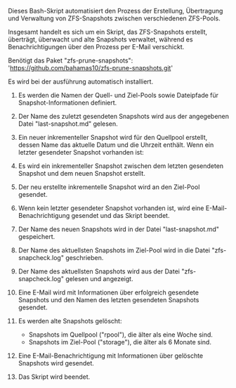 Dieses Bash-Skript automatisiert den Prozess der Erstellung, Übertragung und Verwaltung von ZFS-Snapshots zwischen verschiedenen ZFS-Pools.

Insgesamt handelt es sich um ein Skript, das ZFS-Snapshots erstellt, überträgt, überwacht und alte Snapshots verwaltet,
während es Benachrichtigungen über den Prozess per E-Mail verschickt.

Benötigt das Paket "zfs-prune-snapshots":
'https://github.com/bahamas10/zfs-prune-snapshots.git'

Es wird bei der ausführung automatisch installiert.

1. Es werden die Namen der Quell- und Ziel-Pools sowie Dateipfade für Snapshot-Informationen definiert.

2. Der Name des zuletzt gesendeten Snapshots wird aus der angegebenen Datei "last-snapshot.md" gelesen.

3. Ein neuer inkrementeller Snapshot wird für den Quellpool erstellt, dessen Name das aktuelle Datum und die Uhrzeit enthält.
   Wenn ein letzter gesendeter Snapshot vorhanden ist:

5. Es wird ein inkrementeller Snapshot zwischen dem letzten gesendeten Snapshot und dem neuen Snapshot erstellt.

6. Der neu erstellte inkrementelle Snapshot wird an den Ziel-Pool gesendet.

7. Wenn kein letzter gesendeter Snapshot vorhanden ist, wird eine E-Mail-Benachrichtigung gesendet und das Skript beendet.

8. Der Name des neuen Snapshots wird in der Datei "last-snapshot.md" gespeichert.

9. Der Name des aktuellsten Snapshots im Ziel-Pool wird in die Datei "zfs-snapcheck.log" geschrieben.

10. Der Name des aktuellsten Snapshots wird aus der Datei "zfs-snapcheck.log" gelesen und angezeigt.

11. Eine E-Mail wird mit Informationen über erfolgreich gesendete Snapshots und den Namen des letzten gesendeten Snapshots gesendet.

12. Es werden alte Snapshots gelöscht:
    - Snapshots im Quellpool ("rpool"), die älter als eine Woche sind.
    - Snapshots im Ziel-Pool ("storage"), die älter als 6 Monate sind.

13. Eine E-Mail-Benachrichtigung mit Informationen über gelöschte Snapshots wird gesendet.

14. Das Skript wird beendet.
